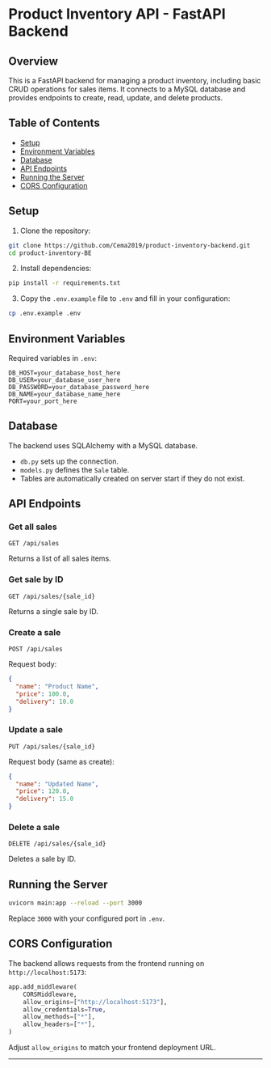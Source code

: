 # Product Inventory API - FastAPI Backend

## Overview

This is a FastAPI backend for managing a product inventory, including basic CRUD operations for sales items. It connects to a MySQL database and provides endpoints to create, read, update, and delete products.

## Table of Contents

- [Setup](#setup)
- [Environment Variables](#environment-variables)
- [Database](#database)
- [API Endpoints](#api-endpoints)
- [Running the Server](#running-the-server)
- [CORS Configuration](#cors-configuration)

## Setup

1. Clone the repository:

```bash
git clone https://github.com/Cema2019/product-inventory-backend.git
cd product-inventory-BE
```

2. Install dependencies:

```bash
pip install -r requirements.txt
```

3. Copy the `.env.example` file to `.env` and fill in your configuration:

```bash
cp .env.example .env
```

## Environment Variables

Required variables in `.env`:

```env
DB_HOST=your_database_host_here
DB_USER=your_database_user_here
DB_PASSWORD=your_database_password_here
DB_NAME=your_database_name_here
PORT=your_port_here
```

## Database

The backend uses SQLAlchemy with a MySQL database.

- `db.py` sets up the connection.
- `models.py` defines the `Sale` table.
- Tables are automatically created on server start if they do not exist.

## API Endpoints

### Get all sales

```
GET /api/sales
```

Returns a list of all sales items.

### Get sale by ID

```
GET /api/sales/{sale_id}
```

Returns a single sale by ID.

### Create a sale

```
POST /api/sales
```

Request body:

```json
{
  "name": "Product Name",
  "price": 100.0,
  "delivery": 10.0
}
```

### Update a sale

```
PUT /api/sales/{sale_id}
```

Request body (same as create):

```json
{
  "name": "Updated Name",
  "price": 120.0,
  "delivery": 15.0
}
```

### Delete a sale

```
DELETE /api/sales/{sale_id}
```

Deletes a sale by ID.

## Running the Server

```bash
uvicorn main:app --reload --port 3000
```

Replace `3000` with your configured port in `.env`.

## CORS Configuration

The backend allows requests from the frontend running on `http://localhost:5173`:

```python
app.add_middleware(
    CORSMiddleware,
    allow_origins=["http://localhost:5173"],
    allow_credentials=True,
    allow_methods=["*"],
    allow_headers=["*"],
)
```

Adjust `allow_origins` to match your frontend deployment URL.

---
